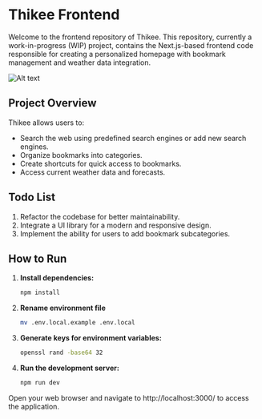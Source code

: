 # Thikee Frontend

Welcome to the frontend repository of Thikee. This repository, currently a work-in-progress (WIP) project, contains the Next.js-based frontend code responsible for creating a personalized homepage with bookmark management and weather data integration.

![Alt text](https://i.postimg.cc/cJvhQ8g8/thikee-home.png)

## Project Overview

Thikee allows users to:
- Search the web using predefined search engines or add new search engines.
- Organize bookmarks into categories.
- Create shortcuts for quick access to bookmarks.
- Access current weather data and forecasts.

## Todo List

1. Refactor the codebase for better maintainability.
2. Integrate a UI library for a modern and responsive design.
3. Implement the ability for users to add bookmark subcategories.

## How to Run

1. **Install dependencies:**
   ```bash
   npm install

2. **Rename environment file**
   ```bash
   mv .env.local.example .env.local

3. **Generate keys for environment variables:**
   ```bash
   openssl rand -base64 32

4. **Run the development server:**
   ```bash
   npm run dev

Open your web browser and navigate to http://localhost:3000/ to access the application.